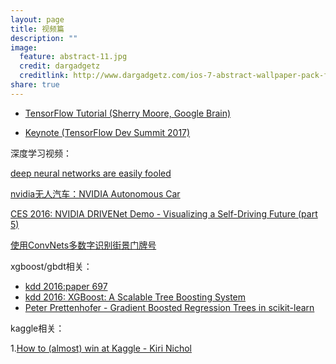 ```yaml
---
layout: page
title: 视频篇 
description: ""
image:
  feature: abstract-11.jpg
  credit: dargadgetz
  creditlink: http://www.dargadgetz.com/ios-7-abstract-wallpaper-pack-for-iphone-5-and-ipod-touch-retina/
share: true
---
```


- [TensorFlow Tutorial (Sherry Moore, Google Brain)](https://www.youtube.com/watch?v=Ejec3ID_h0w)

- [Keynote (TensorFlow Dev Summit 2017)](https://www.youtube.com/watch?v=4n1AHvDvVvw&index=3&list=PLOU2XLYxmsIKGc_NBoIhTn2Qhraji53cv)



深度学习视频：

[deep neural networks are easily fooled](https://www.youtube.com/watch?v=M2IebCN9Ht4)

[nvidia无人汽车：NVIDIA Autonomous Car](https://www.youtube.com/watch?v=qhUvQiKec2U)

[CES 2016: NVIDIA DRIVENet Demo - Visualizing a Self-Driving Future (part 5)
](https://www.youtube.com/watch?v=HJ58dbd5g8g)

[使用ConvNets多数字识别街景门牌号](https://www.youtube.com/watch?v=vGPI_JvLoN0)



xgboost/gbdt相关：

- [kdd 2016:paper 697](https://www.youtube.com/watch?v=sVrzJ-zL_h0)
- [kdd 2016: XGBoost: A Scalable Tree Boosting System](https://www.youtube.com/watch?v=8Y-droPeKu8)
- [Peter Prettenhofer - Gradient Boosted Regression Trees in scikit-learn](https://www.youtube.com/watch?v=IXZKgIsZRm0)

kaggle相关：

1.[How to (almost) win at Kaggle - Kiri Nichol](https://www.youtube.com/watch?v=JyEm3m7AzkE)
